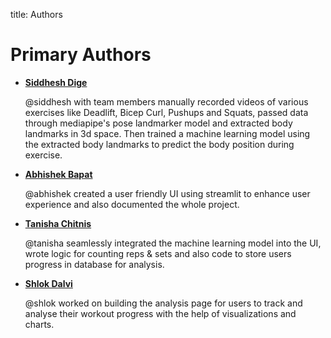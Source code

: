 title: Authors

Primary Authors
================

* __[Siddhesh Dige](https://github.com/Siddhesh2022)__

    @siddhesh with team members manually recorded videos of various exercises like Deadlift, Bicep Curl, Pushups and Squats, passed data through mediapipe's pose landmarker model and extracted body landmarks in 3d space. Then trained a machine learning model using the extracted body landmarks to predict the body position during exercise.


* __[Abhishek Bapat](https://github.com/AbhishekBapat10)__

    @abhishek created a user friendly UI using streamlit to enhance user experience and also documented the whole project.


* __[Tanisha Chitnis](https://github.com/TanishaChitnis)__

    @tanisha seamlessly integrated the machine learning model into the UI, wrote logic for counting reps & sets and also code to store users progress in database for analysis.


* __[Shlok Dalvi](https://github.com/ShlokDalvi45)__

    @shlok worked on building the analysis page for users to track and analyse their workout progress with the help of visualizations and charts.

    






